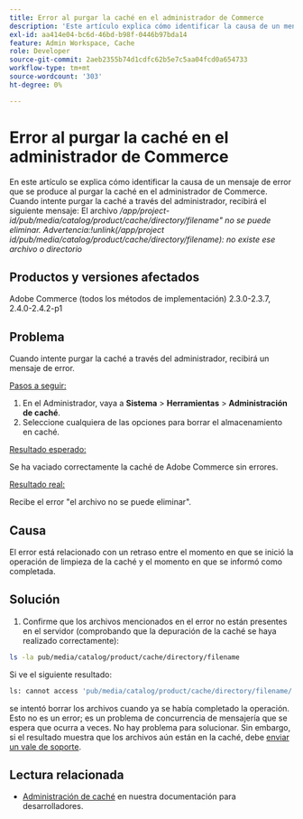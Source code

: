 ```yaml
---
title: Error al purgar la caché en el administrador de Commerce
description: 'Este artículo explica cómo identificar la causa de un mensaje de error que se produce al purgar la caché en el administrador de Commerce. Cuando intente purgar la caché a través del administrador, recibirá el siguiente mensaje:'
exl-id: aa414e04-bc6d-46bd-b98f-0446b97bda14
feature: Admin Workspace, Cache
role: Developer
source-git-commit: 2aeb2355b74d1cdfc62b5e7c5aa04fcd0a654733
workflow-type: tm+mt
source-wordcount: '303'
ht-degree: 0%

---
```


# Error al purgar la caché en el administrador de Commerce

En este artículo se explica cómo identificar la causa de un mensaje de error que se produce al purgar la caché en el administrador de Commerce. Cuando intente purgar la caché a través del administrador, recibirá el siguiente mensaje:
El archivo */app/project-id/pub/media/catalog/product/cache/directory/filename&quot; no se puede eliminar. Advertencia:!unlink(/app/project id/pub/media/catalog/product/cache/directory/filename): no existe ese archivo o directorio*

## Productos y versiones afectados

Adobe Commerce (todos los métodos de implementación) 2.3.0-2.3.7, 2.4.0-2.4.2-p1

## Problema

Cuando intente purgar la caché a través del administrador, recibirá un mensaje de error.

<u>Pasos a seguir:</u>

1. En el Administrador, vaya a **Sistema** > **Herramientas** > **Administración de caché**.
1. Seleccione cualquiera de las opciones para borrar el almacenamiento en caché.

<u>Resultado esperado:</u>

Se ha vaciado correctamente la caché de Adobe Commerce sin errores.

<u>Resultado real:</u>

Recibe el error &quot;el archivo no se puede eliminar&quot;.

## Causa

El error está relacionado con un retraso entre el momento en que se inició la operación de limpieza de la caché y el momento en que se informó como completada.

## Solución

1. Confirme que los archivos mencionados en el error no están presentes en el servidor (comprobando que la depuración de la caché se haya realizado correctamente):

```bash
ls -la pub/media/catalog/product/cache/directory/filename
```

Si ve el siguiente resultado:

```bash
ls: cannot access 'pub/media/catalog/product/cache/directory/filename/': No such file or directory
```

se intentó borrar los archivos cuando ya se había completado la operación. Esto no es un error; es un problema de concurrencia de mensajería que se espera que ocurra a veces. No hay problema para solucionar.
Sin embargo, si el resultado muestra que los archivos aún están en la caché, debe [enviar un vale de soporte](/help/help-center-guide/help-center/magento-help-center-user-guide.md#submit-ticket).

## Lectura relacionada

* [Administración de caché](https://experienceleague.adobe.com/en/docs/commerce-admin/systems/tools/cache-management) en nuestra documentación para desarrolladores.
